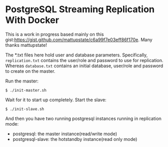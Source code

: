 # PostgreSQL Streaming Replication With Docker

This is a work in progress based mainly on this gist:https://gist.github.com/mattupstate/c6a99f7e03eff86f170e. Many thanks mattupstate! 

The *.txt files here hold user and database parameters. Specifically, `replication.txt` contains the user/role and password to use for replication. Whereas `database.txt` contains an initial database, user/role and password to create on the master.

Run the master:

    $ ./init-master.sh
    
Wait for it to start up completely. Start the slave:

    $ ./init-slave.sh
    
And then you have two running postgresql instances running in replication mode:
* postgresql: the master instance(read/write mode)
* postgresql-slave: the hotstandby instance(read only mode)
